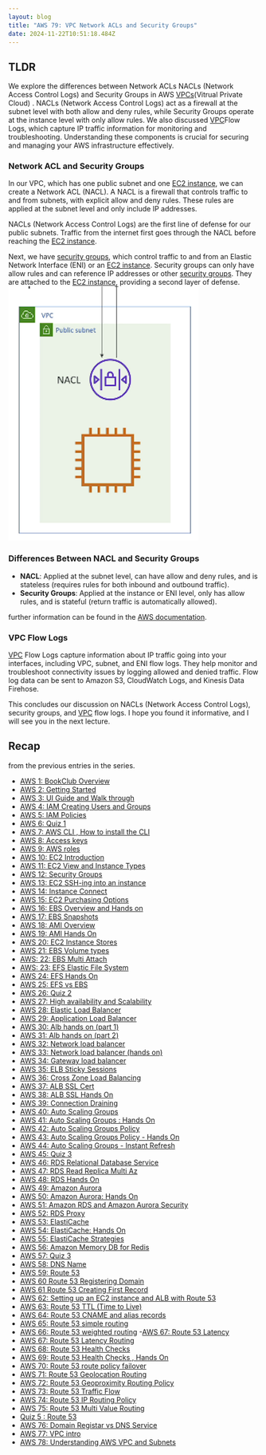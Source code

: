 ```yaml
---
layout: blog
title: "AWS 79: VPC Network ACLs and Security Groups"
date: 2024-11-22T10:51:18.484Z
---
```


## TLDR

We explore the differences between Network ACLs NACLs (Network Access Control Logs) and Security Groups in AWS [VPCs](https://magicishaqblog.netlify.app/2023-11-01-aws-77-VPC-intro/)(Vitrual Private Cloud) . NACLs (Network Access Control Logs) act as a firewall at the subnet level with both allow and deny rules, while Security Groups operate at the instance level with only allow rules. We also discussed [VPC](https://magicishaqblog.netlify.app/2023-11-01-aws-77-VPC-intro/)Flow Logs, which capture IP traffic information for monitoring and troubleshooting. Understanding these components is crucial for securing and managing your AWS infrastructure effectively.

### Network ACL and Security Groups

In our VPC, which has one public subnet and one [EC2 instance](https://magicishaqblog.netlify.app/2023-02-24-aws-10-EC2/), we can create a Network ACL (NACL). A NACL is a firewall that controls traffic to and from subnets, with explicit allow and deny rules. These rules are applied at the subnet level and only include IP addresses.

NACLs (Network Access Control Logs) are the first line of defense for our public subnets. Traffic from the internet first goes through the NACL before reaching the [EC2 instance](https://magicishaqblog.netlify.app/2023-02-24-aws-10-EC2/).

Next, we have [security groups](https://magicishaqblog.netlify.app/2023-03-10-aws-12-security-groups/), which control traffic to and from an Elastic Network Interface (ENI) or an [EC2 instance](https://magicishaqblog.netlify.app/2023-02-24-aws-10-EC2/). Security groups can only have allow rules and can reference IP addresses or other [security groups](https://magicishaqblog.netlify.app/2023-03-10-aws-12-security-groups/). They are attached to the [EC2 instance](https://magicishaqblog.netlify.app/2023-02-24-aws-10-EC2/), providing a second layer of defense.
![diagram on NACL and security groups](/blog/src/images/79/79-1.png)

### Differences Between NACL and Security Groups

- **NACL**: Applied at the subnet level, can have allow and deny rules, and is stateless (requires rules for both inbound and outbound traffic).
- **Security Groups**: Applied at the instance or ENI level, only has allow rules, and is stateful (return traffic is automatically allowed).

further information can be found in the [AWS documentation](https://docs.aws.amazon.com/whitepapers/latest/aws-best-practices-ddos-resiliency/security-groups-and-network-acls-bp5.html#:~:text=Security%20groups%20and%20network%20ACLs%20are%20similar%20in%20that%20they,at%20the%20VPC%20subnet%20level.).

### VPC Flow Logs

[VPC](https://magicishaqblog.netlify.app/2023-11-01-aws-77-VPC-intro/) Flow Logs capture information about IP traffic going into your interfaces, including VPC, subnet, and ENI flow logs. They help monitor and troubleshoot connectivity issues by logging allowed and denied traffic. Flow log data can be sent to Amazon S3, CloudWatch Logs, and Kinesis Data Firehose.

This concludes our discussion on NACLs (Network Access Control Logs), security groups, and [VPC](https://magicishaqblog.netlify.app/2023-11-01-aws-77-VPC-intro/) flow logs. I hope you found it informative, and I will see you in the next lecture.

## Recap

from the previous entries in the series.

- [AWS 1: BookClub Overview](https://magicishaqblog.netlify.app/aws/)
- [AWS 2: Getting Started](https://magicishaqblog.netlify.app/2023-01-23-aws-2-getting-started/)
- [AWS 3: UI Guide and Walk through](https://magicishaqblog.netlify.app/2023-01-27-aws-3-UI-guide-and-walkthrough)
- [AWS 4: IAM Creating Users and Groups](https://magicishaqblog.netlify.app/2023-01-28-aws-4-IAM)
- [AWS 5: IAM Policies](https://magicishaqblog.netlify.app/2023-02-03-aws-5-IAM-polices)
- [AWS 6: Quiz 1 ](https://magicishaqblog.netlify.app/aws-quiz-one)
- [AWS 7: AWS CLI , How to install the CLI](https://magicishaqblog.netlify.app/2023-10-03-aws-7-cli)
- [AWS 8: Access keys](https://magicishaqblog.netlify.app/2023-10-03-aws-8-access-keys)
- [AWS 9: AWS roles](https://magicishaqblog.netlify.app/2023-02-17-aws-9-roles)
- [AWS 10: EC2 Introduction](https://magicishaqblog.netlify.app/2023-02-24-aws-10-EC2/)
- [AWS 11: EC2 View and Instance Types](https://magicishaqblog.netlify.app/2023-03-03-aws-11-EC2-View-and-instance-types)
- [AWS 12: Security Groups](https://magicishaqblog.netlify.app/2023-03-10-aws-12-security-groups)
- [AWS 13: EC2 SSH-ing into an instance](https://magicishaqblog.netlify.app/2023-03-17-aws-13-ssh)
- [AWS 14: Instance Connect](https://magicishaqblog.netlify.app/2023-03-24-aws-14-instance-connect)
- [AWS 15: EC2 Purchasing Options](https://magicishaqblog.netlify.app/2023-03-31-aws-15-EC2-purchasing-options)
- [AWS 16: EBS Overview and Hands on](https://magicishaqblog.netlify.app/2023-04-14-aws-16-EBS-Overview-and-Hands-On)
- [AWS 17: EBS Snapshots](https://magicishaqblog.netlify.app/2023-04-21-aws-17-ebs-snapshots)
- [AWS 18: AMI Overview](https://magicishaqblog.netlify.app/2023-04-28-aws-18-ami)
- [AWS 19: AMI Hands On](https://magicishaqblog.netlify.app/2023-06-02-aws-19-AMI-Hands-On)
- [AWS 20: EC2 Instance Stores](https://magicishaqblog.netlify.app/2023-06-09-aws-20-EC2-Instance-Store)
- [AWS 21: EBS Volume types](https://magicishaqblog.netlify.app/2023-06-16-aws-21-EBS-volume-types)
- [AWS: 22: EBS Multi Attach](https://magicishaqblog.netlify.app/2023-06-23-aws-22-EBS-Multi-Attach)
- [AWS: 23: EFS Elastic File System](https://magicishaqblog.netlify.app/2023-06-30-aws-23-EFS-Elastic-File-System)
- [AWS 24: EFS Hands On](https://magicishasblog.netlify.app/2023-07-07-aws-24-EFS-Hands-On)
- [AWS 25: EFS vs EBS](https://magicishasblog.netlify.app/2023-07-14-aws-25-EFS-vs-EBS)
- [AWS 26: Quiz 2](https://magicishaqblog.netlify.app/quiz-2/2023-07-21-aws-26-quiz-2/)
- [AWS 27: High availability and Scalability ](<https://magicishaqblog.netlify.app/section6/2023-07-28-high_[availability](https://magicishaqblog.netlify.app/section6/2023-07-28-high_availability_and_scalability/)_and_scalability/>)
- [AWS 28: Elastic Load Balancer](https://magicishaqblog.netlify.app/ElasticLoadBalancing/2023-08-11-aws-28-elastic-load-balancing/)
- [AWS 29: Application Load Balancer](https://magicishaqblog.netlify.app/ApplicationLoadBalancer/2023-08-18-aws-29-applicaton-load-balancer/)
- [AWS 30: Alb hands on (part 1)](https://magicishaqblog.netlify.app/ApplicationLoadBalancer/2023-08-25-aws-30-alb-hands-on/)
- [AWS 31: Alb hands on (part 2)](https://magicishaqblog.netlify.app/ApplicationLoadBalancer/2023-09-01-aws-31-more-on-alb/)
- [AWS 32: Network load balancer](https://magicishaqblog.netlify.app/NLB/2023-09-09-aws-32-network-load-balancer/)
- [AWS 33: Network load balancer (hands on)](https://magicishaqblog.netlify.app/NLB/2023-09-15-aws-33-network-load-balancer-hands-on/)
- [AWS 34: Gateway load balancer](https://magicishaqblog.netlify.app/GatewayLoadBalancer/2023-09-22-aws-34-gateway-load-balancer/)
- [AWS 35: ELB Sticky Sessions](https://magicishaqblog.netlify.app/ElasticLoadBalancing/2022-09-29-aws-35-ELB-Sticky-sessions/)
- [AWS 36: Cross Zone Load Balancing](https://magicishaqblog.netlify.app/CrossZoneLoadBalancing/2023-10-06-aws-36-cross-zone-load-balancing/)
- [AWS 37: ALB SSL Cert](https://magicishaqblog.netlify.app/ElasticLoadBalancing/2023-10-13-aws-37-ALB-SSL-Cert/)
- [AWS 38: ALB SSL Hands On](https://magicishaqblog.netlify.app/ElasticLoadBalancing/2023-10-20-aws-38-ALB-SSL-Hands-On/)
- [AWS 39: Connection Draining](https://magicishaqblog.netlify.app/2023-27-10-aws-39-connection-draining/)
- [AWS 40: Auto Scaling Groups](https://magicishaqblog.netlify.app/2023-11-10-aws-40-Auto-Scaling-Groups/)
- [AWS 41: Auto Scaling Groups : Hands On](https://magicishaqblog.netlify.app/2023-11-17-aws-41-auto-scaling-groups-hands-on/)
- [AWS 42: Auto Scaling Groups Policy](https://magicishaqblog.netlify.app/2023-11-24-aws-42-Auto-Scaling-Groups-Policy/)
- [AWS 43: Auto Scaling Groups Policy - Hands On](https://magicishaqblog.netlify.app/2023-12-01-aws-43-auto-scaling-groups-hands-on/)
- [AWS 44: Auto Scaling Groups - Instant Refresh](https://magicishaqblog.netlify.app/2023-12-08-aws-44-auto-scaling-groups-instant-refresh/)
- [AWS 45: Quiz 3](https://magicishaqblog.netlify.app/quiz-3/2023-12-15-aws-45-quiz-3/)
- [AWS 46: RDS Relational Database Service](https://magicishaqblog.netlify.app/2023-12-22-aws-46-RDS/)
- [AWS 47: RDS Read Replica Multi Az](https://magicishaqblog.netlify.app/2023-29-12-aws-47-RDS-read-replica-Multi-Az/)
- [AWS 48: RDS Hands On](https://magicishaqblog.netlify.app/2023-05-01-aws-48-RDS-Hands-On/)
- [AWS 49: Amazon Aurora](https://magicishaqblog.netlify.app/2023-01-12-aws-49-Amazon-Aurora/)
- [AWS 50: Amazon Aurora: Hands On](https://magicishaqblog.netlify.app/2024-01-19-aws-50-Amazon-Aurora-hands-on/)
- [AWS 51: Amazon RDS and Amazon Aurora Security](https://magicishaqblog.netlify.app/2024-01-26-aws-51-Amazon-RDS-and-Amazon-Aurora-Security/)
- [AWS 52: RDS Proxy](https://magicishaqblog.netlify.app/2024-02-02-aws-52-RDS-Proxy/)
- [AWS 53: ElastiCache](https://magicishaqblog.netlify.app/2024-02-09-aws-53-ElastiCache/)
- [AWS 54: ElastiCache: Hands On](https://magicishaqblog.netlify.app/StructuredClone/2024-02-16-aws-54-ElastiCache-Hands-On/)
- [AWS 55: ElastiCache Strategies](https://magicishaqblog.netlify.app/2024-01-03-aws-55-ElastiCache-Strategies/)
- [AWS 56: Amazon Memory DB for Redis](https://magicishaqblog.netlify.app/2023-03-15-aws-56-AmazonMemoryDB-for-Redis/)
- [AWS 57: Quiz 3](https://magicishaqblog.netlify.app/quiz-4/2023-03-22-aws-57-quiz-4/)
- [AWS 58: DNS Name](https://magicishaqblog.netlify.app/2024-03-12-aws-58-DNS-name/)
- [AWS 59: Route 53](https://magicishaqblog.netlify.app/2024-04-19-aws-Route53-overview/)
- [AWS 60 Route 53 Registering Domain](https://magicishaqblog.netlify.app/2024-04-26-aws-60-Route53-registering-domain/)
- [AWS 61 Route 53 Creating First Record](https://magicishaqblog.netlify.app/2024-05-03-aws-61-Route53-Creating-First-Record/)
- [AWS 62: Setting up an EC2 instance and ALB with Route 53](https://magicishaqblog.netlify.app/2024-05-10-aws-62-setting-up-ec2-instances-and-alb-with-route-53/)
- [AWS 63: Route 53 TTL (Time to Live)](https://magicishaqblog.netlify.app/2024-05-17-aws-63-Route53-TTL/)
- [AWS 64: Route 53 CNAME and alias records](https://magicishaqblog.netlify.app/2024-05-07-aws-64-CNAME-alias-records/)
- [AWS 65: Route 53 simple routing](https://magicishaqblog.netlify.app/2024-12-07-aws-65-Route53-simple-routing/)
- [AWS 66: Route 53 weighted routing](https://magicishaqblog.netlify.app/2024-19-07-aws-route53-weighted-routing/) -[AWS 67: Route 53 Latency](https://magicishaqblog.netlify.app/2024-07-26-aws-67-route53-latency-routing/)
- [AWS 67: Route 53 Latency Routing](https://magicishaqblog.netlify.app/2024-07-26-aws-67-route53-latency-routing/)
- [AWS 68: Route 53 Health Checks](https://magicishaqblog.netlify.app/2024-09-08-aws-68-Route-53-Health-checks/)
- [AWS 69: Route 53 Health Checks , Hands On](https://magicishaqblog.netlify.app/2024-08-16-aws-69-Health-checks-hands-on/)
- [AWS 70: Route 53 route policy failover](https://magicishaqblog.netlify.app/2024-06-09-aws-71-Route-53-Geolocation-Routing/)
- [AWS 71: Route 53 Geolocation Routing](https://magicishaqblog.netlify.app/2024-06-09-aws-71-Route-53-Geolocation-Routing/)
- [AWS 72: Route 53 Geoproximity Routing Policy](https://magicishaqblog.netlify.app/2024-11-09-aws-72-Route-53-Geoproximity-Routing-Policy/)
- [AWS 73: Route 53 Traffic Flow](https://magicishaqblog.netlify.app/2024-09-20-aws-73-Route-53-Traffic-Flow/)
- [AWS 74: Route 53 IP Routing Policy](https://magicishaqblog.netlify.app/2024-09-27-aws-74-Route-53-IP-Routing/)
- [AWS 75: Route 53 Multi Value Routing](https://magicishaqblog.netlify.app/2024-04-10-aws-75-Route-53-muti-value-routing/)
- [Quiz 5 : Route 53](https://magicishaqblog.netlify.app/quiz-5/quiz-5/)
- [AWS 76: Domain Registar vs DNS Service](https://magicishaqblog.netlify.app/aws-76-Domain-registar-vs-dns-service/)
- [AWS 77: VPC intro](https://magicishaqblog.netlify.app/2023-11-01-aws-77-VPC-intro/)
- [AWS 78: Understanding AWS VPC and Subnets](https://magicishaqblog.netlify.app/2023-15-11-aws-78-VPC/)
